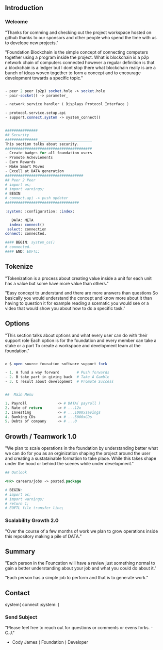 
## Introduction
### Welcome

"Thanks for comming and checking out the project workspace
hosted on github thanks to our sponsors and other people who
spend the time with us to develope new projects."

"Foundation Blockchain is the simple concept of connecting computers together 
using a program inside the project. What is blockchain is a p2p network chain
of computers connected however a regular definition is that a blockchain is a ledger
but I dont stop there what blockchain really is are a bunch of ideas woven together
to form a concept and to encourage development towards a specific topic."

```perl

- peer 2 peer (p2p) socket.hole -> socket.hole
- pair-socket() -> parameter_

- network service handler ( Displays Protocol Interface )

- protocol.service.setup.api
- support.connect.system -> system_connect()

```
```perl

###############
## Security 
###############_________________________
This section talks about security.
########################################
- Create badges for all foundation users
- Promote Acheviements
- Earn Rewards
- Make Smart Moves
- Excell at DATA generation
####################################
## Peer 2 Peer
# import os;
# import warnings;
# BEGIN
# connect.api -> push updater
##################################

:system: :configuration: :index:

   DATA: META 
  index: connect()
 select: connection
connect: connected.

#### BEGIN: system_os()
# connected.
#### END; EOFTL;

```


## Tokenize

"Tokenization is a process about creating value inside a unit
for each unit has a value but some have more value than others."

"Easy concept to understand and there are more answers than questions
So basically you would understand the concept and know more about it than
having to question it for example reading a scematic you would see 
or a video that would show you about how to do a specific task."


## Options

"This section talks about options and what every user can do with their support role
Each option is for the foundation and every member can take a stake or a part
To create a workspace and development team at the foundation."

```perl

> $ open source founation software support fork

- 1. A fund a way forward        # Push forwards
- 2. B take part in giving back  # Take A Gamble
- 3. C result about development  # Promote Success

```

```perl

##  Main Menu

1. Payroll              -> # DATA( payroll )
2. Rate of return       -> # ...12x
3. Investing            -> # ...1000xsavings
4. Banking CDs          -> # ...5000xCDs
5. Debts of company     -> # ...0

```

## Growth / Teamwork 1.0

"We plan to scale operations in the foundation by understanding better what we can do for you as 
an orginization shaping the project around the user and creating a sustatainable formation to take place.
While this takes shape under the hood or behind the scenes while under development."

```perl
## Outlook

<HR> careers/jobs -> posted.package

# BEGIN:
# import os;
# import warnings;
# return 1;
# EOFTL file transfer line;

```
### Scalability Growth 2.0

"Over the course of a few months of work we plan to grow operations 
inside this repository making a pile of DATA."

## Summary

"Each person in the Founcation will have a review
just something normal to gain a better understanding
about your job and what you could do about it."

"Each person has a simple job to perform and that is to generate
work."

## Contact 

system( connect :system: )

### Send Subject

"Please feel free to reach out for questions or comments or evens forks. -C.J."


- Cody James ( Foundation ) Developer
